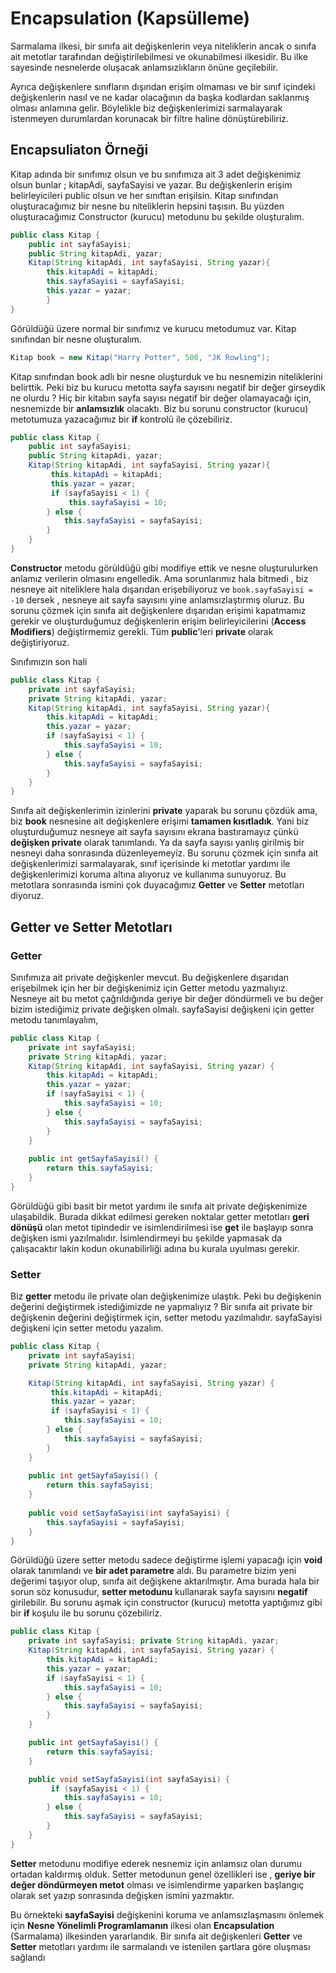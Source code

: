 # Encapsulation (Kapsülleme)
Sarmalama ilkesi, bir sınıfa ait değişkenlerin veya niteliklerin ancak o sınıfa ait metotlar tarafından değiştirilebilmesi ve okunabilmesi ilkesidir. Bu ilke sayesinde nesnelerde oluşacak anlamsızlıkların önüne geçilebilir.

Ayrıca değişkenlere sınıfların dışından erişim olmaması ve bir sınıf içindeki değişkenlerin nasıl ve ne kadar olacağının da başka kodlardan saklanmış olması anlamına gelir. Böylelikle biz değişkenlerimizi sarmalayarak istenmeyen durumlardan korunacak bir filtre haline dönüştürebiliriz. 

## Encapsuliaton Örneği
Kitap adında bir sınıfımız olsun ve bu sınıfımıza ait 3 adet değişkenimiz olsun bunlar ; kitapAdi, sayfaSayisi ve yazar. Bu değişkenlerin erişim belirleyicileri public olsun ve her sınıftan erişilsin. Kitap sınıfından oluşturacağımız bir nesne bu niteliklerin hepsini taşısın. Bu yüzden oluşturacağımız Constructor (kurucu) metodunu bu şekilde oluşturalım.
```java
public class Kitap { 
    public int sayfaSayisi; 
    public String kitapAdi, yazar; 
    Kitap(String kitapAdi, int sayfaSayisi, String yazar){ 
        this.kitapAdi = kitapAdi; 
        this.sayfaSayisi = sayfaSayisi; 
        this.yazar = yazar;     
        }
}
```
Görüldüğü üzere normal bir sınıfımız ve kurucu metodumuz var. Kitap sınıfından bir nesne oluşturalım.
```java
Kitap book = new Kitap("Harry Potter", 500, "JK Rowling");
```
Kitap sınıfından book adlı bir nesne oluşturduk ve bu nesnemizin niteliklerini belirttik. Peki biz bu kurucu metotta sayfa sayısını negatif bir değer girseydik ne olurdu ? Hiç bir kitabın sayfa sayısı negatif bir değer olamayacağı için, nesnemizde bir **anlamsızlık** olacaktı. Biz bu sorunu constructor (kurucu) metotumuza yazacağımız bir **if** kontrolü ile çözebiliriz.
```java
public class Kitap { 
    public int sayfaSayisi; 
    public String kitapAdi, yazar; 
    Kitap(String kitapAdi, int sayfaSayisi, String yazar){
         this.kitapAdi = kitapAdi; 
         this.yazar = yazar; 
         if (sayfaSayisi < 1) {
             this.sayfaSayisi = 10; 
        } else { 
            this.sayfaSayisi = sayfaSayisi;         
        }
    }
}
```
**Constructor** metodu görüldüğü gibi modifiye ettik ve nesne oluşturulurken anlamız verilerin olmasını engelledik. Ama sorunlarımız hala bitmedi , biz nesneye ait niteliklere hala dışarıdan erişebiliyoruz ve `book.sayfaSayisi = -10` dersek , nesneye ait sayfa sayısını yine anlamsızlaştırmış oluruz. Bu sorunu çözmek için sınıfa ait değişkenlere dışarıdan erişimi kapatmamız gerekir ve oluşturduğumuz değişkenlerin erişim belirleyicilerini (**Access Modifiers**) değiştirmemiz gerekli. Tüm **public**'leri **private** olarak değiştiriyoruz.

Sınıfımızın son hali
```java
public class Kitap { 
    private int sayfaSayisi; 
    private String kitapAdi, yazar; 
    Kitap(String kitapAdi, int sayfaSayisi, String yazar){ 
        this.kitapAdi = kitapAdi; 
        this.yazar = yazar; 
        if (sayfaSayisi < 1) { 
            this.sayfaSayisi = 10; 
        } else { 
            this.sayfaSayisi = sayfaSayisi;         
        }
    }
}
```
Sınıfa ait değişkenlerimin izinlerini **private** yaparak bu sorunu çözdük ama, biz **book** nesnesine ait değişkenlere erişimi **tamamen kısıtladık**. Yani biz oluşturduğumuz nesneye ait sayfa sayısını ekrana bastıramayız çünkü **değişken private** olarak tanımlandı. Ya da sayfa sayısı yanlış girilmiş bir nesneyi daha sonrasında düzenleyemeyiz. Bu sorunu çözmek için sınıfa ait değişkenlerimizi sarmalayarak, sınıf içerisinde ki metotlar yardımı ile değişkenlerimizi koruma altına alıyoruz ve kullanıma sunuyoruz. Bu metotlara sonrasında ismini çok duyacağımız **Getter** ve **Setter** metotları diyoruz.

## Getter ve Setter Metotları
### Getter
Sınıfımıza ait private değişkenler mevcut. Bu değişkenlere dışarıdan erişebilmek için her bir değişkenimiz için Getter metodu yazmalıyız. Nesneye ait bu metot çağrıldığında geriye bir değer döndürmeli ve bu değer bizim istediğimiz private değişken olmalı. sayfaSayisi değişkeni için getter metodu tanımlayalım,
```java
public class Kitap { 
    private int sayfaSayisi; 
    private String kitapAdi, yazar; 
    Kitap(String kitapAdi, int sayfaSayisi, String yazar) { 
        this.kitapAdi = kitapAdi; 
        this.yazar = yazar; 
        if (sayfaSayisi < 1) { 
            this.sayfaSayisi = 10; 
        } else { 
            this.sayfaSayisi = sayfaSayisi; 		
        }
	}
	
    public int getSayfaSayisi() { 
        return this.sayfaSayisi; 	
    }
}
```
Görüldüğü gibi basit bir metot yardımı ile sınıfa ait private değişkenimize ulaşabildik. Burada dikkat edilmesi gereken noktalar getter metotları **geri dönüşü** olan metot tipindedir ve isimlendirilmesi ise **get** ile başlayıp sonra değişken ismi yazılmalıdır. İsimlendirmeyi bu şekilde yapmasak da çalışacaktır lakin kodun okunabilirliği adına bu kurala uyulması gerekir.
### Setter
Biz **getter** metodu ile private olan değişkenimize ulaştık. Peki bu değişkenin değerini değiştirmek istediğimizde ne yapmalıyız ? Bir sınıfa ait private bir değişkenin değerini değiştirmek için, setter metodu yazılmalıdır. sayfaSayisi değişkeni için setter metodu yazalım.
```java
public class Kitap { 
    private int sayfaSayisi; 
    private String kitapAdi, yazar; 

    Kitap(String kitapAdi, int sayfaSayisi, String yazar) {
         this.kitapAdi = kitapAdi; 
         this.yazar = yazar; 
         if (sayfaSayisi < 1) { 
            this.sayfaSayisi = 10; 
        } else { 
            this.sayfaSayisi = sayfaSayisi; 		
        }
	}
	
    public int getSayfaSayisi() { 
        return this.sayfaSayisi; 	
    }
	
    public void setSayfaSayisi(int sayfaSayisi) {
        this.sayfaSayisi = sayfaSayisi; 	
    }
}
```
Görüldüğü üzere setter metodu sadece değiştirme işlemi yapacağı için **void** olarak tanımlandı ve **bir adet parametre** aldı. Bu parametre bizim yeni değerimi taşıyor olup, sınıfa ait değişkene aktarılmıştır. Ama burada hala bir sorun söz konusudur,  **setter metodunu** kullanarak sayfa sayısını **negatif** girilebilir. Bu sorunu aşmak için constructor (kurucu) metotta yaptığımız gibi bir **if** koşulu ile bu sorunu çözebiliriz.
```java
public class Kitap { 
    private int sayfaSayisi; private String kitapAdi, yazar; 
    Kitap(String kitapAdi, int sayfaSayisi, String yazar) { 
        this.kitapAdi = kitapAdi; 
        this.yazar = yazar; 
        if (sayfaSayisi < 1) { 
            this.sayfaSayisi = 10; 
        } else { 
            this.sayfaSayisi = sayfaSayisi; 		
        }
	}

    public int getSayfaSayisi() { 
        return this.sayfaSayisi; 	
    }

    public void setSayfaSayisi(int sayfaSayisi) {
         if (sayfaSayisi < 1) { 
            this.sayfaSayisi = 10; 
        } else { 
            this.sayfaSayisi = sayfaSayisi; 		
        }
    }
}
```
**Setter** metodunu modifiye ederek nesnemiz için anlamsız olan durumu ortadan kaldırmış olduk. Setter metodunun genel özellikleri ise , **geriye bir değer döndürmeyen metot** olması ve isimlendirme yaparken başlangıç olarak set yazıp sonrasında değişken ismini yazmaktır.

Bu örnekteki **sayfaSayisi** değişkenini koruma ve anlamsızlaşmasını önlemek için **Nesne Yönelimli Programlamanın** ilkesi olan **Encapsulation** (Sarmalama) ilkesinden yararlandık. Bir sınıfa ait değişkenleri **Getter** ve **Setter** metotları yardımı ile sarmalandı ve istenilen şartlara göre oluşması sağlandı
